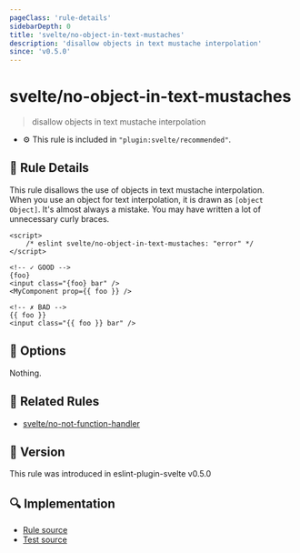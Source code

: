 ```yaml
---
pageClass: 'rule-details'
sidebarDepth: 0
title: 'svelte/no-object-in-text-mustaches'
description: 'disallow objects in text mustache interpolation'
since: 'v0.5.0'
---
```


# svelte/no-object-in-text-mustaches

> disallow objects in text mustache interpolation

- :gear: This rule is included in `"plugin:svelte/recommended"`.

## :book: Rule Details

This rule disallows the use of objects in text mustache interpolation.  
When you use an object for text interpolation, it is drawn as `[object Object]`. It's almost always a mistake. You may have written a lot of unnecessary curly braces.

<ESLintCodeBlock>

<!--eslint-skip-->

```svelte
<script>
	/* eslint svelte/no-object-in-text-mustaches: "error" */
</script>

<!-- ✓ GOOD -->
{foo}
<input class="{foo} bar" />
<MyComponent prop={{ foo }} />

<!-- ✗ BAD -->
{{ foo }}
<input class="{{ foo }} bar" />
```

</ESLintCodeBlock>

## :wrench: Options

Nothing.

## :couple: Related Rules

- [svelte/no-not-function-handler]

[svelte/no-not-function-handler]: ./no-not-function-handler.md

## :rocket: Version

This rule was introduced in eslint-plugin-svelte v0.5.0

## :mag: Implementation

- [Rule source](https://github.com/sveltejs/eslint-plugin-svelte/blob/main/src/rules/no-object-in-text-mustaches.ts)
- [Test source](https://github.com/sveltejs/eslint-plugin-svelte/blob/main/tests/src/rules/no-object-in-text-mustaches.ts)
